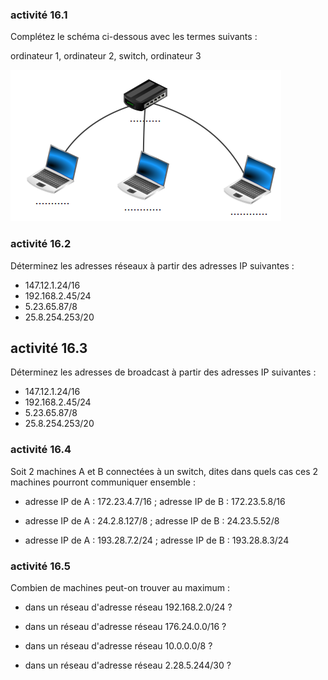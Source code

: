 ### activité 16.1

Complétez le schéma ci-dessous avec les termes suivants : 

ordinateur 1, ordinateur 2, switch, ordinateur 3

![](img/c16a_1.png)

### activité 16.2

Déterminez les adresses réseaux à partir des adresses IP suivantes :

- 147.12.1.24/16
- 192.168.2.45/24
- 5.23.65.87/8
- 25.8.254.253/20

## activité 16.3

Déterminez les adresses de broadcast à partir des adresses IP suivantes :

- 147.12.1.24/16
- 192.168.2.45/24
- 5.23.65.87/8
- 25.8.254.253/20

### activité 16.4

Soit 2 machines A et B connectées à un switch, dites dans quels cas ces 2 machines pourront communiquer ensemble :

- adresse IP de A : 172.23.4.7/16 ; adresse IP de B : 172.23.5.8/16

- adresse IP de A : 24.2.8.127/8 ; adresse IP de B : 24.23.5.52/8

- adresse IP de A : 193.28.7.2/24 ; adresse IP de B : 193.28.8.3/24

### activité 16.5

Combien de machines peut-on trouver au maximum :

- dans un réseau d'adresse réseau 192.168.2.0/24 ?

- dans un réseau d'adresse réseau 176.24.0.0/16 ?

- dans un réseau d'adresse réseau 10.0.0.0/8 ?

- dans un réseau d'adresse réseau 2.28.5.244/30 ?